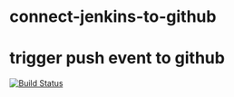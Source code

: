 # connect-jenkins-to-github
# trigger push event to github
[![Build Status](http://20.83.212.181:8080/buildStatus/icon?job=connect-jenkins-to-github)](http://20.83.212.181:8080/job/connect-jenkins-to-github/)
